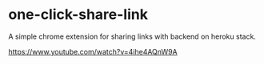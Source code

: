 # one-click-share-link
A simple chrome extension for sharing links with backend on heroku stack.

https://www.youtube.com/watch?v=4ihe4AQnW9A

